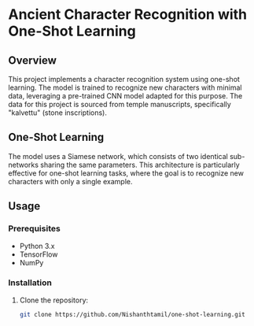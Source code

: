 # Ancient Character Recognition with One-Shot Learning

## Overview
This project implements a character recognition system using one-shot learning. The model is trained to recognize new characters with minimal data, leveraging a pre-trained CNN model adapted for this purpose. The data for this project is sourced from temple manuscripts, specifically "kalvettu" (stone inscriptions).

## One-Shot Learning
The model uses a Siamese network, which consists of two identical sub-networks sharing the same parameters. This architecture is particularly effective for one-shot learning tasks, where the goal is to recognize new characters with only a single example.

## Usage

### Prerequisites
- Python 3.x
- TensorFlow
- NumPy

### Installation
1. Clone the repository:
   ```bash
   git clone https://github.com/Nishanthtamil/one-shot-learning.git

